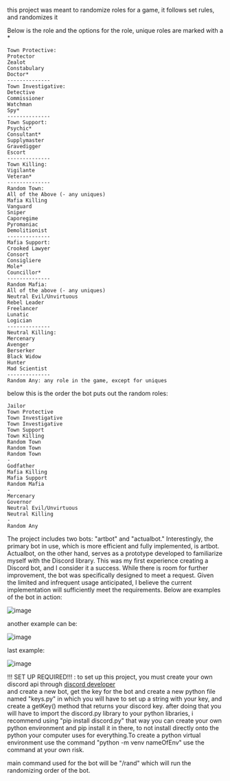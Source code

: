 this project was meant to randomize roles for a game, it follows set rules, and randomizes it

Below is the role and the options for the role, unique roles are marked with a *

    Town Protective:
    Protector
    Zealot 
    Constabulary
    Doctor*
    --------------
    Town Investigative:
    Detective
    Commissioner
    Watchman
    Spy*
    --------------
    Town Support:
    Psychic*
    Consultant*
    Supplymaster
    Gravedigger
    Escort
    --------------
    Town Killing:
    Vigilante
    Veteran*
    --------------
    Random Town:
    All of the Above (- any uniques) 
    Mafia Killing
    Vanguard
    Sniper
    Caporegime
    Pyromaniac
    Demolitionist
    --------------
    Mafia Support:
    Crooked Lawyer
    Consort
    Consigliere
    Mole*
    Councillor*
    --------------
    Random Mafia:
    All of the above (- any uniques) 
    Neutral Evil/Unvirtuous
    Rebel Leader
    Freelancer
    Lunatic
    Logician
    --------------
    Neutral Killing:
    Mercenary
    Avenger
    Berserker
    Black Widow
    Hunter
    Mad Scientist
    --------------
    Random Any: any role in the game, except for uniques

below this is the order the bot puts out the random roles:

    Jailor
    Town Protective
    Town Investigative
    Town Investigative
    Town Support
    Town Killing
    Random Town
    Random Town
    Random Town
    -
    Godfather
    Mafia Killing
    Mafia Support
    Random Mafia
    -
    Mercenary
    Governor
    Neutral Evil/Unvirtuous
    Neutral Killing
    -
    Random Any

The project includes two bots: "artbot" and "actualbot." Interestingly, the primary bot in use,
which is more efficient and fully implemented, is artbot. Actualbot, on the other hand, serves 
as a prototype developed to familiarize myself with the Discord library. This was my first 
experience creating a Discord bot, and I consider it a success. While there is room for further
improvement, the bot was specifically designed to meet a request. Given the limited and infrequent
usage anticipated, I believe the current implementation will sufficiently meet the requirements.
Below are examples of the bot in action:

![image](https://github.com/user-attachments/assets/1cba2875-b323-4ecf-9a94-b583c03bb4e4)

another example can be:

![image](https://github.com/user-attachments/assets/6dafdae7-b42d-49f8-8f71-346896b303f5)

last example:

![image](https://github.com/user-attachments/assets/8cdd97f7-3c89-4e26-8951-ec5dc3afe7cb)


!!! SET UP REQUIRED!!! :
to set up this project, you must create your own discord api through [discord developer](https://discord.com/developers/applications)   
and create a new bot, get the key for the bot and create a new python file named "keys.py"
in which you will have to set up a string with your key, and create a getKey() method that returns your discord key.
after doing that you will have to import the discord.py library to your python libraries, i recommend using
"pip install discord.py" that way you can create your own python environment and pip install it in there,
to not install directly onto the python your computer uses for everything.To create a python virtual environment
use the command "python -m venv nameOfEnv" use the command at your own risk.

main command used for the bot will be "/rand" which will run the randomizing order of the bot.